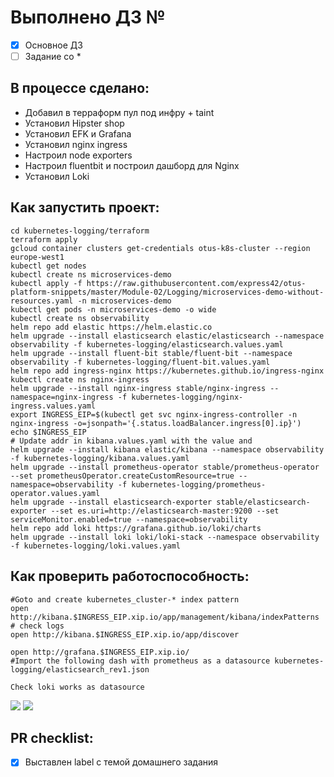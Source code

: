# Выполнено ДЗ №

- [x] Основное ДЗ
- [ ] Задание со \*

## В процессе сделано:

- Добавил в терраформ пул под инфру + taint
- Установил Hipster shop
- Установил EFK и Grafana
- Установил nginx ingress
- Настроил node exporters
- Настроил fluentbit и построил дашборд для Nginx
- Установил Loki

## Как запустить проект:

```
cd kubernetes-logging/terraform
terraform apply
gcloud container clusters get-credentials otus-k8s-cluster --region europe-west1
kubectl get nodes
kubectl create ns microservices-demo
kubectl apply -f https://raw.githubusercontent.com/express42/otus-platform-snippets/master/Module-02/Logging/microservices-demo-without-resources.yaml -n microservices-demo
kubectl get pods -n microservices-demo -o wide
kubectl create ns observability
helm repo add elastic https://helm.elastic.co
helm upgrade --install elasticsearch elastic/elasticsearch --namespace observability -f kubernetes-logging/elasticsearch.values.yaml
helm upgrade --install fluent-bit stable/fluent-bit --namespace observability -f kubernetes-logging/fluent-bit.values.yaml
helm repo add ingress-nginx https://kubernetes.github.io/ingress-nginx
kubectl create ns nginx-ingress
helm upgrade --install nginx-ingress stable/nginx-ingress --namespace=nginx-ingress -f kubernetes-logging/nginx-ingress.values.yaml
export INGRESS_EIP=$(kubectl get svc nginx-ingress-controller -n nginx-ingress -o=jsonpath='{.status.loadBalancer.ingress[0].ip}')
echo $INGRESS_EIP
# Update addr in kibana.values.yaml with the value and
helm upgrade --install kibana elastic/kibana --namespace observability -f kubernetes-logging/kibana.values.yaml
helm upgrade --install prometheus-operator stable/prometheus-operator --set prometheusOperator.createCustomResource=true --namespace=observability -f kubernetes-logging/prometheus-operator.values.yaml
helm upgrade --install elasticsearch-exporter stable/elasticsearch-exporter --set es.uri=http://elasticsearch-master:9200 --set serviceMonitor.enabled=true --namespace=observability
helm repo add loki https://grafana.github.io/loki/charts
helm upgrade --install loki loki/loki-stack --namespace observability -f kubernetes-logging/loki.values.yaml
```

## Как проверить работоспособность:

```
#Goto and create kubernetes_cluster-* index pattern
open http://kibana.$INGRESS_EIP.xip.io/app/management/kibana/indexPatterns
# check logs
open http://kibana.$INGRESS_EIP.xip.io/app/discover
```

```
open http://grafana.$INGRESS_EIP.xip.io/
#Import the following dash with prometheus as a datasource kubernetes-logging/elasticsearch_rev1.json

Check loki works as datasource
```

![](https://habrastorage.org/webt/1l/r-/cc/1lr-cczgkrdsbp4kopykjabuq2y.png)
![](https://habrastorage.org/webt/gm/sk/ex/gmskexq2aqol1mnzdgsbfru7byu.png)

## PR checklist:

- [x] Выставлен label с темой домашнего задания
